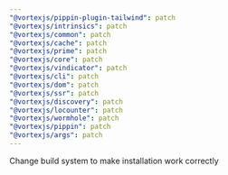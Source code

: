 ```yaml
---
"@vortexjs/pippin-plugin-tailwind": patch
"@vortexjs/intrinsics": patch
"@vortexjs/common": patch
"@vortexjs/cache": patch
"@vortexjs/prime": patch
"@vortexjs/core": patch
"@vortexjs/vindicator": patch
"@vortexjs/cli": patch
"@vortexjs/dom": patch
"@vortexjs/ssr": patch
"@vortexjs/discovery": patch
"@vortexjs/locounter": patch
"@vortexjs/wormhole": patch
"@vortexjs/pippin": patch
"@vortexjs/args": patch
---
```


Change build system to make installation work correctly
